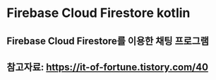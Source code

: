 # Firebase Cloud Firestore kotlin

## Firebase Cloud Firestore를 이용한 채팅 프로그램
## 참고자료: https://it-of-fortune.tistory.com/40

